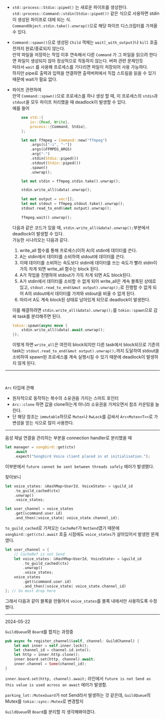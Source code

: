 
- `std::process::Stdio::piped()` 는 새로운 파이프를 생성한다. `std::process::Command::stdin(Stdio::piped())` 같은 식으로 사용하면 stdin이 생성된 파이프로 대체 되는 식.<br>
`CommandObject.stdin.take().unwrap()`으로 해당 파이프 디스크립터를 가져올 수 있다.

- `Command::spawn()`으로 생성된 `Child` 객체는 `wait[_with_output]`나 `kill` 호출 전까지 완료/종료되지 않는다.<br>
만약 파일을 저장하는 작업 이후 연속해서 다른 `Command` 가 그 파일을 읽으려 한다면 파일이 생성되지 않아 정상적으로 작동하지 않는다. 버퍼 관련 문제인듯<br>
따라서 `wait` 를 사용해 프로세스를 기다리면 파일이 저장되어 사용 가능하다.<br>
하지만 pipe로 출력과 입력을 연결하면 출력버퍼에서 직접 스트림을 읽을 수 있기 때문에 wait가 필요 없다.

- 파이프 관련하여<br>
    만약 `Command::spawn()`으로 프로세스를 하나 생성 할 때, 이 프로세스의 `stdin`과 `stdout`을 모두 파이프 처리했을 때 deadlock이 발생할 수 있다.<br>예를 들어
    ```rust
        use std::{
            io::{Read, Write},
            process::{Command, Stdio},
        };

        let mut ffmpeg = Command::new("ffmpeg")
            .args(&["-i", "-"])
            .args(&FFMPEG_ARGS)
            .arg("-")
            .stdin(Stdio::piped())
            .stdout(Stdio::piped())
            .spawn()
            .unwrap();

        let mut stdin = ffmpeg.stdin.take().unwrap();

        stdin.write_all(&data).unwrap();
        
        let mut output = vec![];
        let mut stdout = ffmpeg.stdout.take().unwrap();
        stdout.read_to_end(&mut output).unwrap();
        
        ffmpeg.wait().unwrap();
    ```
    다음과 같은 코드가 있을 때, `stdin.write_all(&data).unwrap();`부분에서 deadlock이 발생할 수 있다.<br>가능한 시나리오는 다음과 같다.<br>
    1. write_all 함수를 통해 프로세스(이하 A)의 stdin에 데이터를 쓴다.
    2. A는 stdin에서 데이터를 소비하여 stdout에 데이터를 쓴다.
    3. 이때 데이터를 소비하는 속도보다 stdin에 데이터를 쓰는 속도가 빨라 stdin이 가득 차게 되면 write_all 함수는 block 된다.
    4. A가 작업을 진행하여 stdout가 가득 차게 되면 A도 block된다. 
    5. A가 stdin에서 데이터를 소비할 수 없게 되어 write_all은 계속 블록된 상태로 있고, `stdout.read_to_end(&mut output).unwrap();`로 진행할 수 없게 되어 A의 stdout에서 데이터를 가져와 stdout을 비울 수 없게 된다.
    6. 따라서 A도 계속 block된 상태로 남아있게 되므로 deadlock이 발생한다.

    이를 해결하려면 
    `stdin.write_all(&data).unwrap();`를 `tokio::spawn`으로 감싸 task를 분리해주면 된다.
    ```rust
    tokio::spawn(async move {
        stdin.write_all(&data).await.unwrap();
    });
    ```
    이렇게 하면 `write_all`은 여전히 block되지만 다른 task에서 block되므로 기존의 task는 `stdout.read_to_end(&mut output).unwrap();`까지 도달하여 stdout을 소비하여 spawn된 프로세스를 계속 실행시킬 수 있기 때문에 deadlock이 발생하지 않게 된다.
    
    
---    
<br>

`Arc` 타입에 관해
- 원자적으로 동작하는 복수의 소유권을 가지는 스마트 포인터
- `Arc::clone` 하면 값을 clone하는게 아니라 소유권을 가져오면서 참조 카운팅을 늘린다.
- 단 해당 참조는 `immutable`하므로 `Mutex`나 `RwLock`를 감싸서 `Arc<Mutex<T>>`로 가변성을 얻는 식으로 많이 사용한다.

---

음성 채널 연결을 관리하는 부분을 connection handler로 분리했을 때
```rust
let manager = songbird::get(ctx)
    .await
    .expect("Songbird Voice client placed in at initialisation.");
```
이부분에서 `future cannot be sent between threads safely` 에러가 발생했다.

찾아보니 
```rust
let voice_states: &HashMap<UserId, VoiceState> = &guild_id
    .to_guild_cached(ctx)
    .unwrap()
    .voice_states;

let user_channel = voice_states
    .get(&command.user.id)
    .and_then(|voice_state| voice_state.channel_id);
```
`to_guild_cached`로 가져오는 `CacheRef`가 `NotSend`였기 때문에 `songbird::get(ctx).await` 호출 시점에도 `voice_states`가 살아있어서 발생한 문제였다.
```rust
let user_channel = {
    // CacheRef is not Send
    let voice_states: &HashMap<UserId, VoiceState> = &guild_id
        .to_guild_cached(ctx)
        .unwrap()
        .voice_states;
    voice_states
        .get(&command.user.id)
        .and_then(|voice_state| voice_state.channel_id)
}; // So must drop here
```
그래서 다음과 같이 블록을 만들어서 `voice_states`를 블록 내에서만 사용하도록 수정했다.

---
2024-05-22

`GuildQueue`와 `Board`를 합치는 과정중
```rust
pub async fn register_channel(&self, channel: GuildChannel) {
    let mut inner = self.inner.lock();
    let channel_id = channel.id.into();
    let http = inner.http.clone();
    inner.board.set(http, channel).await;
    inner.channel = Some(channel_id);
}
```
`inner.board.set(http, channel).await;` 라인에서 `future is not Send as this value is used across an await` 에러가 발생함.

`parking_lot::MutexGuard`가 not Send라서 발생하는 것 같은데, `GuildQueue`의 Mutex를 `tokio::sync::Mutex`로 변경할지

`GuildQueue`와 `Board`를 분리할 지 생각해봐야겠다.